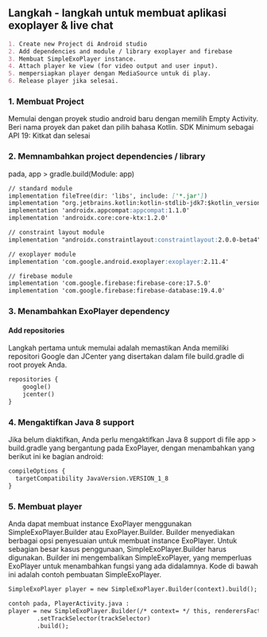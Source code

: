 ## Langkah - langkah untuk membuat aplikasi exoplayer & live chat
```markdown
1. Create new Project di Android studio
2. Add dependencies and module / library exoplayer and firebase
3. Membuat SimpleExoPlayer instance.
4. Attach player ke view (for video output and user input).
5. mempersiapkan player dengan MediaSource untuk di play.
6. Release player jika selesai.
```

### 1. Membuat Project
Memulai dengan proyek studio android baru dengan memilih Empty Activity.
Beri nama proyek dan paket dan pilih bahasa Kotlin.
SDK Minimum sebagai API 19: Kitkat dan selesai

### 2. Memnambahkan project dependencies / library

pada, app > gradle.build(Module: app)

```markdown
// standard module
implementation fileTree(dir: 'libs', include: ['*.jar'])
implementation "org.jetbrains.kotlin:kotlin-stdlib-jdk7:$kotlin_version"
implementation 'androidx.appcompat:appcompat:1.1.0'
implementation 'androidx.core:core-ktx:1.2.0'

// constraint layout module
implementation "androidx.constraintlayout:constraintlayout:2.0.0-beta4"

// exoplayer module
implementation 'com.google.android.exoplayer:exoplayer:2.11.4'

// firebase module
implementation 'com.google.firebase:firebase-core:17.5.0'
implementation 'com.google.firebase:firebase-database:19.4.0'
```

### 3. Menambahkan ExoPlayer dependency
#### Add repositories
Langkah pertama untuk memulai adalah memastikan Anda memiliki repositori Google dan JCenter yang disertakan dalam file build.gradle di root proyek Anda.

```markdown
repositories {
    google()
    jcenter()
}
```

### 4. Mengaktifkan Java 8 support
Jika belum diaktifkan, Anda perlu mengaktifkan Java 8 support di file app > build.gradle yang bergantung pada ExoPlayer, dengan menambahkan yang berikut ini ke bagian android:

```markdown
compileOptions {
  targetCompatibility JavaVersion.VERSION_1_8
}
```

### 5. Membuat player
Anda dapat membuat instance ExoPlayer menggunakan SimpleExoPlayer.Builder atau ExoPlayer.Builder. Builder menyediakan berbagai opsi penyesuaian untuk membuat instance ExoPlayer. Untuk sebagian besar kasus penggunaan, SimpleExoPlayer.Builder harus digunakan. Builder ini mengembalikan SimpleExoPlayer, yang memperluas ExoPlayer untuk menambahkan fungsi yang ada didalamnya. Kode di bawah ini adalah contoh pembuatan SimpleExoPlayer.

```markdown
SimpleExoPlayer player = new SimpleExoPlayer.Builder(context).build();

contoh pada, PlayerActivity.java :
player = new SimpleExoPlayer.Builder(/* context= */ this, renderersFactory)
        .setTrackSelector(trackSelector)
        .build();
```

